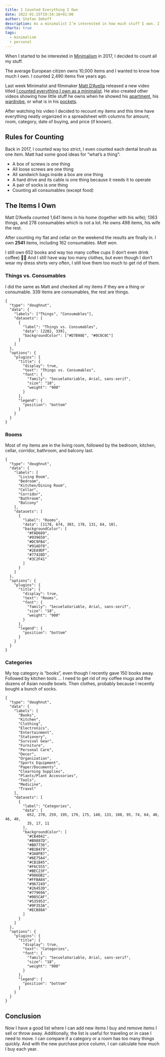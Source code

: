 ```yaml
---
title: I Counted Everything I Own
date: 2022-01-25T19:34:18+01:00
author: Stefan Imhoff
description: As a minimalist I’m interested in how much stuff I own. I counted all the things I own.
charts: true
tags:
  - minimalism
  - personal
---
```


When I started to be interested in [Minimalism](/minimalism/) in 2017, I decided to count all my stuff.

The average European citizen owns 10,000 items and I wanted to know how much I own. I counted 2,490 items five years ago.

Last week Minimalist and filmmaker [Matt D’Avella](https://www.mattdavella.com/) released a new video titled [I counted everything I own as a minimalist](https://youtu.be/BB8o8-EdZY0). He also created other videos showing how little stuff he owns when he showed his [apartment](https://youtu.be/W2oU4bhaHqU), his [wardrobe](https://youtu.be/DSHsIOIhjJY), or what is in his [pockets](https://youtu.be/KZxI0-y3hew).

After watching his video I decided to recount my items and this time have everything neatly organized in a spreadsheet with columns for amount, room, category, date of buying, and price (if known).

## Rules for Counting

Back in 2017, I counted way too strict, I even counted each dental brush as one item. Matt had some good ideas for “what’s a thing”:

- A box of screws is one thing
- All loose screws are one thing
- All sandwich bags inside a box are one thing
- A hard drive and its cable is one thing because it needs it to operate
- A pair of socks is one thing
- Counting all consumables (except food)

## The Items I Own

Matt D’Avella counted 1,641 items in his home (together with his wife); 1363 things, and 278 consumables which is not a lot. He owns 498 items, his wife the rest.

After counting my flat and cellar on the weekend the results are finally in. I own **2541** items, including 162 consumables. _Matt won_.

I still own 652 books and way too many coffee cups (I don’t even drink coffee) 🤷‍♂️ And I still have way too many clothes, but even though I don’t wear my dress shirts very often, I still love them too much to get rid of them.

### Things vs. Consumables

I did the same as Matt and checked all my items if they are a thing or consumable. 339 items are consumables, the rest are things.

```chart
{
  "type": "doughnut",
  "data": {
    "labels": ["Things", "Consumables"],
    "datasets": [
      {
        "label": "Things vs. Consumables",
        "data": [2202, 339],
        "backgroundColor": ["#D7B98E", "#0C0C0C"]
      }
    ]
  },
  "options": {
    "plugins": {
      "title": {
        "display": true,
        "text": "Things vs. Consumables",
        "font": {
          "family": "SecuelaVariable, Arial, sans-serif",
          "size": "18",
          "weight": "900"
        }
      },
      "legend": {
        "position": "bottom"
      }
    }
  }
}
```

### Rooms

Most of my items are in the living room, followed by the bedroom, kitchen, cellar, corridor, bathroom, and balcony last.

```chart
{
  "type": "doughnut",
  "data": {
    "labels": [
      "Living Room",
      "Bedroom",
      "Kitchen/Dining Room",
      "Cellar",
      "Corridor",
      "Bathroom",
      "Balcony"
    ],
    "datasets": [
      {
        "label": "Rooms",
        "data": [1178, 674, 303, 178, 131, 64, 10],
        "backgroundColor": [
          "#FAD689",
          "#939650",
          "#DC9FB4",
          "#91AD70",
          "#2EA9DF",
          "#77428D",
          "#3C2F41"
        ]
      }
    ]
  },
  "options": {
    "plugins": {
      "title": {
        "display": true,
        "text": "Rooms",
        "font": {
          "family": "SecuelaVariable, Arial, sans-serif",
          "size": "18",
          "weight": "900"
        }
      },
      "legend": {
        "position": "bottom"
      }
    }
  }
}
```

### Categories

My top category is “books”, even though I recently gave 150 books away. Followed by kitchen tools … I need to get rid of my coffee mugs and the dozens of Asian noodle bowls. Then clothes, probably because I recently bought a bunch of socks.

```chart
{
  "type": "doughnut",
  "data": {
    "labels": [
      "Books",
      "Kitchen",
      "Clothing",
      "Electronics",
      "Entertainment",
      "Stationery",
      "Survival Gear",
      "Furniture",
      "Personal Care",
      "Decor",
      "Organization",
      "Sports Equipment",
      "Paper/Documents",
      "Clearning Supplies",
      "Plants/Plant Accessories",
      "Tools",
      "Medicine",
      "Travel"
    ],
    "datasets": [
      {
        "label": "Categories",
        "data": [
          652, 270, 259, 195, 179, 175, 140, 133, 108, 95, 74, 64, 48, 46, 40,
          35, 17, 11
        ],
        "backgroundColor": [
          "#CB4042",
          "#B9887D",
          "#B07736",
          "#B1B479",
          "#3A8FB7",
          "#6E75A4",
          "#CB1B45",
          "#F6C555",
          "#BEC23F",
          "#986DB2",
          "#FFBA84",
          "#967249",
          "#26453D",
          "#77969A",
          "#005CAF",
          "#535953",
          "#9F353A",
          "#ECB88A"
        ]
      }
    ]
  },
  "options": {
    "plugins": {
      "title": {
        "display": true,
        "text": "Categories",
        "font": {
          "family": "SecuelaVariable, Arial, sans-serif",
          "size": "18",
          "weight": "900"
        }
      },
      "legend": {
        "position": "bottom"
      }
    }
  }
}
```

## Conclusion

Now I have a good list where I can add new items I buy and remove items I sell or throw away. Additionally, the list is useful for traveling or in case I need to move. I can compare if a category or a room has too many things quickly. And with the new purchase price column, I can calculate how much I buy each year.
